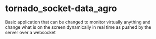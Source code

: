 # tornado_socket-data_agro

Basic application that can be changed to monitor virtually anything and change
what is on the screen dynamically in real time as pushed by the server over a websocket
